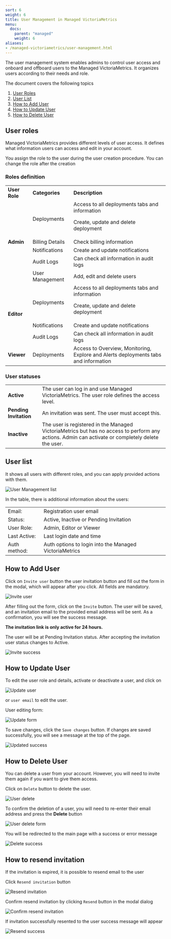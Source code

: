 ```yaml
---
sort: 6
weight: 6
title: User Management in Managed VictoriaMetrics
menu:
  docs:
    parent: "managed"
    weight: 6
aliases:
- /managed-victoriametrics/user-management.html
---
```

The user management system enables admins to control user access and onboard and offboard users to the Managed VictoriaMetrics. It organizes users according to their needs and role.

The document covers the following topics
1. [User Roles](#user-roles)
1. [User List](#user-list)
1. [How to Add User](#how-to-add-user)
1. [How to Update User](#how-to-update-user)
1. [How to Delete User](#how-to-delete-user)

## User roles

Managed VictoriaMetrics provides different levels of user access. It defines what information users can access and edit in your account.

You assign the role to the user during the user creation procedure. You can change the role after the creation


### Roles definition

<table class="params">
  <tr>
   <td><strong>User Role</strong></td>
   <td><strong>Categories</strong></td>
   <td><strong>Description</strong></td>
  </tr>
  <tr>
   <td rowspan="5" ><strong>Admin</strong></td>
   <td>Deployments</td>
   <td>
    Access to all deployments tabs and information
    <p>Create, update and delete deployment</p>
   </td>
  </tr>
  <tr>
   <td>Billing Details</td>
   <td>Check billing information</td>
  </tr>
  <tr>
   <td>Notifications</td>
   <td>Create and update notifications</td>
  </tr>
  <tr>
   <td>Audit Logs</td>
   <td>Can check all information in audit logs</td>
  </tr>
  <tr>
   <td>User Management</td>
   <td>Add, edit and  delete users</td>
  </tr>
  <tr>
   <td rowspan="3"><strong>Editor</strong></td>
   <td>Deployments</td>
   <td>
    Access to all deployments tabs and information
    <p>Create, update and delete deployment</p>
   </td>
  </tr>
  <tr>
   <td>Notifications</td>
   <td>Create and update notifications</td>
  </tr>
  <tr>
   <td>Audit Logs</td>
   <td>Can check all information in audit logs</td>
  </tr>
  <tr>
   <td><strong>Viewer</strong></td>
   <td>Deployments</td>
   <td>Access to Overview, Monitoring, Explore and Alerts deployments tabs and information</td>
  </tr>
</table>

### User statuses


<table class="params">
  <tr>
   <td class="highlight"><strong class="sr">Active</strong></td>
   <td>The user can log in and use Managed VictoriaMetrics. The user role defines the access level.</td>
  </tr>
  <tr>
   <td class="highlight"><strong class="s1">Pending Invitation</strong></td>
   <td>An invitation was sent. The user must accept this.</td>
  </tr>
  <tr>
   <td class="highlight"><strong class="nn">Inactive</strong></td>
   <td>The user is registered in the Managed VictoriaMetrics but has no access to perform any actions. Admin can activate or completely delete the user.</td>
  </tr>
</table>


## User list

It shows all users with different roles, and you can apply provided actions with them.

![User Management list](user_management_list.webp)

In the table, there is additional information about the users:


<table class="params">
  <tr>
   <td>Email:</td>
   <td>Registration user email</td>
  </tr>
  <tr>
   <td>Status:</td>
   <td>Active, Inactive or Pending Invitation</td>
  </tr>
  <tr>
   <td>User Role:</td>
   <td>Admin, Editor or Viewer</td>
  </tr>
  <tr>
   <td>Last Active:</td>
   <td>Last login date and time</td>
  </tr>
  <tr>
   <td>Auth method:</td>
   <td>Auth options to login into the Managed VictoriaMetrics</td>
  </tr>
</table>

## How to Add User

Click on `Invite user` button 
the user invitation button and fill out the form in the modal, which will appear after you click. All fields are mandatory.

![Invite user](user_management_invite_user.webp)

After filling out the form, click on the `Invite` button. 
The user will be saved, and an invitation email to the provided email address will be sent. As a confirmation, you will see the success message.

**The invitation link is only active for 24 hours.**

The user will be at Pending Invitation status. After accepting the invitation user status changes to Active.


![Invite success](user_management_invite_success.webp)


## How to Update User

To edit the user role and details, activate or deactivate a user, and click on


![Update user](user_management_update_user.webp)

or `user email` to edit the user.

User editing form:

![Update form](user_management_user_update_form.webp)

To save changes, click the `Save changes` button. If changes are saved successfully, you will see a message at the top of the page.

![Updated success](user_management_user_updated_success.webp)

## How to Delete User

You can delete a user from your account. However, you will need to invite them again if you want to give them access.

Click on `Delete` button to delete the user.

![User delete](user_management_user_delete.webp)

To confirm the deletion of a user, you will need to re-enter their email address and press the **Delete** button

![User delete form](user_management_delete_user_form.webp)

You will be redirected to the main page with a success or error message

![Delete success](user_management_delete_success.webp)

## How to resend invitation

If the invitation is expired, it is possible to resend email to the user

Click `Resend invitation` button

![Resend invitation](user_management_resend_invitation.webp)

Confirm resend invitation by clicking `Resend` button in the modal dialog

![Confirm resend invitation](user_management_confirm_resend_invitation.webp)

If invitation successfully resented to the user success message will appear

![Resend success](user_management_resend_success.webp)

